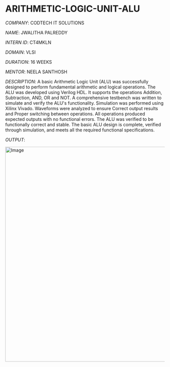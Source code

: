 # ARITHMETIC-LOGIC-UNIT-ALU

*COMPANY*: CODTECH IT SOLUTIONS

*NAME*: JWALITHA PALREDDY

*INTERN ID*: CT4MKLN

*DOMAIN*: VLSI

*DURATION*: 16 WEEKS

*MENTOR*: NEELA SANTHOSH

*DESCRIPTION*: A basic Arithmetic Logic Unit (ALU) was successfully designed to perform fundamental arithmetic and logical operations. The ALU was developed using Verilog HDL. 
It supports the operations Addition, Subtraction, AND, OR and NOT. A comprehensive testbench was written to simulate and verify the ALU's functionality. Simulation was performed using Xilinx Vivado. Waveforms were analyzed to ensure Correct output results and Proper switching between operations. All operations produced expected outputs with no functional errors. The ALU was verified to be functionally correct and stable. The basic ALU design is complete, verified through simulation, and meets all the required functional specifications. 

*OUTPUT*:

<img width="680" alt="Image" src="https://github.com/user-attachments/assets/d0c13799-0f20-4508-9959-f0072a039761" />
